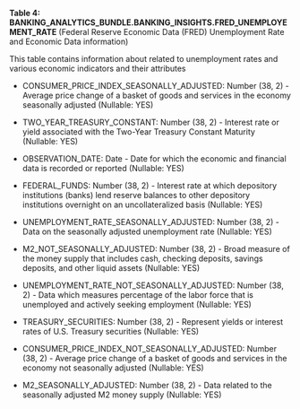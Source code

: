 **Table 4: BANKING_ANALYTICS_BUNDLE.BANKING_INSIGHTS.FRED_UNEMPLOYEMENT_RATE** (Federal Reserve Economic Data (FRED) Unemployment Rate and Economic Data information)

This table contains information about related to unemployment rates and various economic indicators and their attributes

- CONSUMER_PRICE_INDEX_SEASONALLY_ADJUSTED: Number (38, 2) - Average price change of a basket of goods and services in the economy seasonally adjusted (Nullable: YES)

- TWO_YEAR_TREASURY_CONSTANT: Number (38, 2) - Interest rate or yield associated with the Two-Year Treasury Constant Maturity (Nullable: YES)

- OBSERVATION_DATE: Date - Date for which the economic and financial data is recorded or reported (Nullable: YES)

- FEDERAL_FUNDS: Number (38, 2) - Interest rate at which depository institutions (banks) lend reserve balances to other depository institutions overnight on an uncollateralized basis (Nullable: YES)

- UNEMPLOYMENT_RATE_SEASONALLY_ADJUSTED: Number (38, 2) - Data on the seasonally adjusted unemployment rate (Nullable: YES)

- M2_NOT_SEASONALLY_ADJUSTED: Number (38, 2) - Broad measure of the money supply that includes cash, checking deposits, savings deposits, and other liquid assets (Nullable: YES)

- UNEMPLOYMENT_RATE_NOT_SEASONALLY_ADJUSTED: Number (38, 2) - Data which measures percentage of the labor force that is unemployed and actively seeking employment (Nullable: YES)

- TREASURY_SECURITIES: Number (38, 2) - Represent yields or interest rates of U.S. Treasury securities (Nullable: YES)

- CONSUMER_PRICE_INDEX_NOT_SEASONALLY_ADJUSTED: Number (38, 2) - Average price change of a basket of goods and services in the economy not seasonally adjusted (Nullable: YES)

- M2_SEASONALLY_ADJUSTED: Number (38, 2) - Data related to the seasonally adjusted M2 money supply (Nullable: YES)

